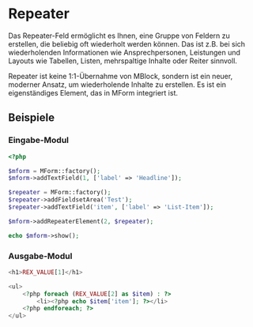 # Repeater

Das Repeater-Feld ermöglicht es Ihnen, eine Gruppe von Feldern zu erstellen, die beliebig oft wiederholt werden können. Das ist z.B. bei sich wiederholenden Informationen wie Ansprechpersonen, Leistungen und Layouts wie Tabellen, Listen, mehrspaltige Inhalte oder Reiter sinnvoll.

Repeater ist keine 1:1-Übernahme von MBlock, sondern ist ein neuer, moderner Ansatz, um wiederholende Inhalte zu erstellen. Es ist ein eigenständiges Element, das in MForm integriert ist.

## Beispiele

### Eingabe-Modul

```php
<?php

$mform = MForm::factory();
$mform->addTextField(1, ['label' => 'Headline']);

$repeater = MForm::factory();
$repeater->addFieldsetArea('Test');
$repeater->addTextField('item', ['label' => 'List-Item']);

$mform->addRepeaterElement(2, $repeater);

echo $mform->show();
```

### Ausgabe-Modul

```php
<h1>REX_VALUE[1]</h1>

<ul>
    <?php foreach (REX_VALUE[2] as $item) : ?>
        <li><?php echo $item['item']; ?></li>
    <?php endforeach; ?>
</ul>
```
